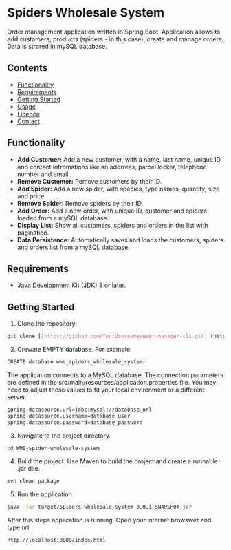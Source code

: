 # Spiders Wholesale System 
Order management application written in Spring Boot. Application allows to add customers, products (spiders - in this case), create and manage orders. Data is strored in mySQL database.
## Contents

- [Functionality](#functionality)
- [Requirements](#requirements)
- [Getting Started](#getting-started)
- [Usage](#usage)
- [Licence](#licence)
- [Contact](#contact)

## Functionality

- **Add Customer:** Add a new customer, with a name, last name, unique ID and contact infromations like an addrress,
 parcel locker, telephone number and email .
- **Remove Customer:** Remove customers by their ID.
- **Add Spider:** Add a new spider, with species, type names, quantity, size and price.
- **Remove Spider:** Remove spiders by their ID.
- **Add Order:** Add a new order, with unique ID, customer and spiders loaded from a mySQL database.
- **Display List:** Show all customers, spiders and orders in the list with pagination.
- **Data Persistence:** Automatically saves and loads the customers, spiders and orders list from a mySQL database.

## Requirements

- Java Development Kit (JDK) 8 or later.

## Getting Started

1.  Clone the repository:
```bash
git clone [[https://github.com/YourUsername/user-manager-cli.git] (https://github.com/kuba88pl/WMS-spider-wholesale-system.git)
```
2. Crewate EMPTY database. For example:

```bash
CREATE database wms_spiders_wholesale_system;
```

The application connects to a MySQL database. The connection parameters are defined in the src/main/resources/application.properties file. You may need to adjust these values to fit your local environment or a different server.
```bash
spring.datasource.url=jdbc:mysql://database_url
spring.datasource.username=database_user
spring.datasource.password=database_password
```
3. Navigate to the project directory.
```bash
cd WMS-spider-wholesale-system
```
4. Build the project:
Use Maven to build the project and create a runnable .jar dile.
```bash
mvn clean package
```
5. Run the application
```bash
java -jar target/spiders-wholesale-system-0.0.1-SNAPSHOT.jar
```
After this steps application is running. Open your internet browswer and type url: 
```bash
http://localhost:8080/index.html
```

